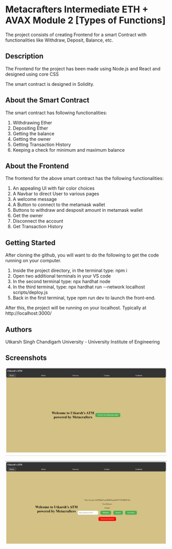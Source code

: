 # Metacrafters Intermediate ETH + AVAX Module 2 [Types of Functions]
The project consists of creating Frontend for a smart Contract with functionalities like Withdraw, Deposit, Balance, etc.

## Description

The Frontend for the project has been made using Node.js and React and designed using core CSS

The smart contract is designed in Solidity.

## About the Smart Contract
The smart contract has following functionalities:
1. Withdrawing Ether
2. Depositing Ether
3. Getting the balance
4. Getting the owner
5. Getting Transaction History
6. Keeping a check for minimum and maximum balance

## About the Frontend
The frontend for the above smart contract has the following functionalities:
1. An appealing UI with fair color choices
2. A Navbar to direct User to various pages
3. A welcome message
4. A Button to connect to the metamask wallet
5. Buttons to withdraw and desposit amount in metamask wallet
6. Get the owner
7. Disconnect the account
8. Get Transaction History

## Getting Started

After cloning the github, you will want to do the following to get the code running on your computer.

1. Inside the project directory, in the terminal type: npm i
2. Open two additional terminals in your VS code
3. In the second terminal type: npx hardhat node
4. In the third terminal, type: npx hardhat run --network localhost scripts/deploy.js
5. Back in the first terminal, type npm run dev to launch the front-end.

After this, the project will be running on your localhost. 
Typically at http://localhost:3000/

## Authors
Utkarsh Singh
Chandigarh University - University Institute of Engineering

## Screenshots

![alt text](image-1.png)

![alt text](image.png)






